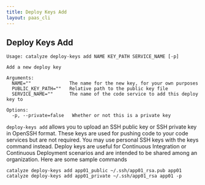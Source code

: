 ```yaml
---
title: Deploy Keys Add
layout: paas_cli
---
```


## Deploy Keys Add

```
Usage: catalyze deploy-keys add NAME KEY_PATH SERVICE_NAME [-p]

Add a new deploy key

Arguments:
  NAME=""              The name for the new key, for your own purposes
  PUBLIC_KEY_PATH=""   Relative path to the public key file
  SERVICE_NAME=""      The name of the code service to add this deploy key to

Options:
  -p, --private=false   Whether or not this is a private key
```

`deploy-keys add` allows you to upload an SSH public key or SSH private key in OpenSSH format. These keys are used for pushing code to your code services but are not required. You may use personal SSH keys with the <a data-unique="Keys">keys</a> command instead. Deploy keys are useful for Continuous Integration or Continuous Deployment scenarios and are intended to be shared among an organization. Here are some sample commands

```
catalyze deploy-keys add app01_public ~/.ssh/app01_rsa.pub app01
catalyze deploy-keys add app01_private ~/.ssh/app01_rsa app01 -p
```
